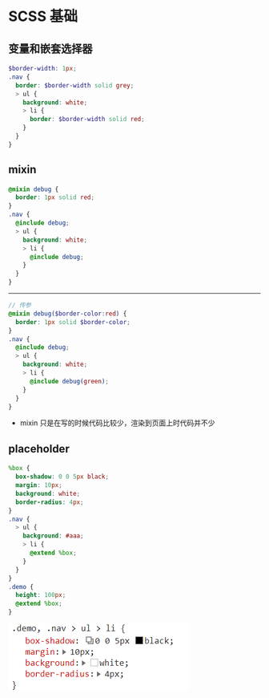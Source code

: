 # SCSS 基础

## 变量和嵌套选择器

```scss
$border-width: 1px;
.nav {
  border: $border-width solid grey;
  > ul {
    background: white;
    > li {
      border: $border-width solid red;
    }
  }
}
```

## mixin

```scss
@mixin debug {
  border: 1px solid red;
}
.nav {
  @include debug;
  > ul {
    background: white;
    > li {
      @include debug;
    }
  }
}
```

---

```scss
// 传参
@mixin debug($border-color:red) {
  border: 1px solid $border-color;
}
.nav {
  @include debug;
  > ul {
    background: white;
    > li {
      @include debug(green);
    }
  }
}
```

* mixin 只是在写的时候代码比较少，渲染到页面上时代码并不少

## placeholder

```scss
%box {
  box-shadow: 0 0 5px black;
  margin: 10px;
  background: white;
  border-radius: 4px;
}
.nav {
  > ul {
    background: #aaa;
    > li {
      @extend %box;
    }
  }
}
.demo {
  height: 100px;
  @extend %box;
}
```

![images](../images5/155/01.PNG)



























